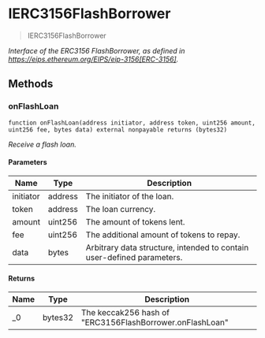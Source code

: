 # IERC3156FlashBorrower



> IERC3156FlashBorrower



*Interface of the ERC3156 FlashBorrower, as defined in https://eips.ethereum.org/EIPS/eip-3156[ERC-3156].*

## Methods

### onFlashLoan

```solidity
function onFlashLoan(address initiator, address token, uint256 amount, uint256 fee, bytes data) external nonpayable returns (bytes32)
```



*Receive a flash loan.*

#### Parameters

| Name | Type | Description |
|---|---|---|
| initiator | address | The initiator of the loan. |
| token | address | The loan currency. |
| amount | uint256 | The amount of tokens lent. |
| fee | uint256 | The additional amount of tokens to repay. |
| data | bytes | Arbitrary data structure, intended to contain user-defined parameters. |

#### Returns

| Name | Type | Description |
|---|---|---|
| _0 | bytes32 | The keccak256 hash of &quot;ERC3156FlashBorrower.onFlashLoan&quot; |




